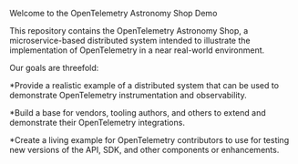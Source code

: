 Welcome to the OpenTelemetry Astronomy Shop Demo

This repository contains the OpenTelemetry Astronomy Shop, a microservice-based distributed system intended to illustrate the implementation of OpenTelemetry in a near real-world environment.

Our goals are threefold:

*Provide a realistic example of a distributed system that can be used to demonstrate OpenTelemetry instrumentation and observability.

*Build a base for vendors, tooling authors, and others to extend and demonstrate their OpenTelemetry integrations.

*Create a living example for OpenTelemetry contributors to use for testing new versions of the API, SDK, and other components or enhancements.
